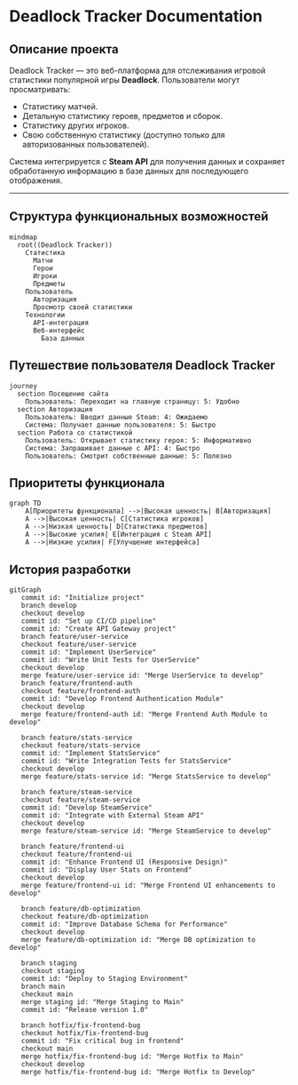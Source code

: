 # Deadlock Tracker Documentation

## Описание проекта

Deadlock Tracker — это веб-платформа для отслеживания игровой статистики популярной игры **Deadlock**. Пользователи могут просматривать:
- Статистику матчей.
- Детальную статистику героев, предметов и сборок.
- Статистику других игроков.
- Свою собственную статистику (доступно только для авторизованных пользователей).

Система интегрируется с **Steam API** для получения данных и сохраняет обработанную информацию в базе данных для последующего отображения.

---

## Структура функциональных возможностей

```mermaid
mindmap
  root((Deadlock Tracker))
    Статистика
      Матчи
      Герои
      Игроки
      Предметы
    Пользователь
      Авторизация
      Просмотр своей статистики
    Технологии
      API-интеграция
      Веб-интерфейс
        База данных
```
## Путешествие пользователя Deadlock Tracker
```mermaid
journey
  section Посещение сайта
    Пользователь: Переходит на главную страницу: 5: Удобно
  section Авторизация
    Пользователь: Вводит данные Steam: 4: Ожидаемо
    Система: Получает данные пользователя: 5: Быстро
  section Работа со статистикой
    Пользователь: Открывает статистику героя: 5: Информативно
    Система: Запрашивает данные с API: 4: Быстро
    Пользователь: Смотрит собственные данные: 5: Полезно
```
## Приоритеты функционала
```mermaid
graph TD
    A[Приоритеты функционала] -->|Высокая ценность| B[Авторизация]
    A -->|Высокая ценность| C[Статистика игроков]
    A -->|Низкая ценность| D[Статистика предметов]
    A -->|Высокие усилия| E[Интеграция с Steam API]
    A -->|Низкие усилия| F[Улучшение интерфейса]
```
## История разработки
```mermaid
gitGraph
   commit id: "Initialize project"
   branch develop
   checkout develop
   commit id: "Set up CI/CD pipeline"
   commit id: "Create API Gateway project"
   branch feature/user-service
   checkout feature/user-service
   commit id: "Implement UserService"
   commit id: "Write Unit Tests for UserService"
   checkout develop
   merge feature/user-service id: "Merge UserService to develop"
   branch feature/frontend-auth
   checkout feature/frontend-auth
   commit id: "Develop Frontend Authentication Module"
   checkout develop
   merge feature/frontend-auth id: "Merge Frontend Auth Module to develop"

   branch feature/stats-service
   checkout feature/stats-service
   commit id: "Implement StatsService"
   commit id: "Write Integration Tests for StatsService"
   checkout develop
   merge feature/stats-service id: "Merge StatsService to develop"

   branch feature/steam-service
   checkout feature/steam-service
   commit id: "Develop SteamService"
   commit id: "Integrate with External Steam API"
   checkout develop
   merge feature/steam-service id: "Merge SteamService to develop"

   branch feature/frontend-ui
   checkout feature/frontend-ui
   commit id: "Enhance Frontend UI (Responsive Design)"
   commit id: "Display User Stats on Frontend"
   checkout develop
   merge feature/frontend-ui id: "Merge Frontend UI enhancements to develop"

   branch feature/db-optimization
   checkout feature/db-optimization
   commit id: "Improve Database Schema for Performance"
   checkout develop
   merge feature/db-optimization id: "Merge DB optimization to develop"

   branch staging
   checkout staging
   commit id: "Deploy to Staging Environment"
   branch main
   checkout main
   merge staging id: "Merge Staging to Main"
   commit id: "Release version 1.0"

   branch hotfix/fix-frontend-bug
   checkout hotfix/fix-frontend-bug
   commit id: "Fix critical bug in frontend"
   checkout main
   merge hotfix/fix-frontend-bug id: "Merge Hotfix to Main"
   checkout develop
   merge hotfix/fix-frontend-bug id: "Merge Hotfix to Develop"

```
